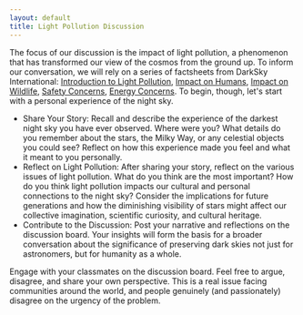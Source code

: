 ```yaml
---
layout: default
title: Light Pollution Discussion
---
```


The focus of our discussion is the impact of light pollution, a phenomenon that has transformed our view of the cosmos from the ground up. To inform our conversation, we will rely on a series of factsheets from DarkSky International: [Introduction to Light Pollution](https://storage.googleapis.com/avh-lessons/lp-lightpollution.pdf), [Impact on Humans](https://storage.googleapis.com/avh-lessons/lp-humans.pdf), [Impact on Wildlife](https://storage.googleapis.com/avh-lessons/lp-wildlife.pdf), [Safety Concerns](https://storage.googleapis.com/avh-lessons/lp-safety.pdf), [Energy Concerns](https://storage.googleapis.com/avh-lessons/lp-energy.pdf). To begin, though, let's start with a personal experience of the night sky. 

- Share Your Story: Recall and describe the experience of the darkest night sky you have ever observed. Where were you? What details do you remember about the stars, the Milky Way, or any celestial objects you could see? Reflect on how this experience made you feel and what it meant to you personally.
- Reflect on Light Pollution: After sharing your story, reflect on the various issues of light pollution. What do you think are the most important? How do you think light pollution impacts our cultural and personal connections to the night sky? Consider the implications for future generations and how the diminishing visibility of stars might affect our collective imagination, scientific curiosity, and cultural heritage.
- Contribute to the Discussion: Post your narrative and reflections on the discussion board. Your insights will form the basis for a broader conversation about the significance of preserving dark skies not just for astronomers, but for humanity as a whole.

Engage with your classmates on the discussion board. Feel free to argue, disagree, and share your own perspective. This is a real issue facing communities around the world, and people genuinely (and passionately) disagree on the urgency of the problem.
